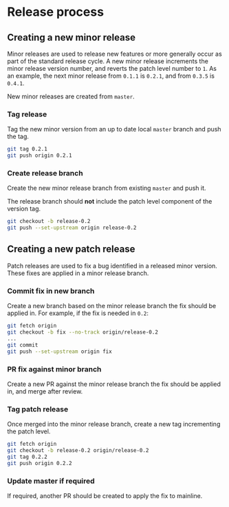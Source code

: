# Release process

## Creating a new minor release

Minor releases are used to release new features or more generally occur as part of the
standard release cycle. A new minor release increments the minor release version number, and
reverts the patch level number to `1`. As an example, the next minor release from `0.1.1` is
`0.2.1`, and from `0.3.5` is `0.4.1`.

New minor releases are created from `master`.

### Tag release

Tag the new minor version from an up to date local `master` branch and push the tag.

```bash
git tag 0.2.1
git push origin 0.2.1
```

### Create release branch

Create the new minor release branch from existing `master` and push it.

The release branch should **not** include the patch level component of the version tag.

```bash
git checkout -b release-0.2
git push --set-upstream origin release-0.2
```

## Creating a new patch release

Patch releases are used to fix a bug identified in a released minor version. These fixes
are applied in a minor release branch.

### Commit fix in new branch

Create a new branch based on the minor release branch the fix should be applied in. For example,
if the fix is needed in `0.2`:

```bash
git fetch origin
git checkout -b fix --no-track origin/release-0.2
...
git commit
git push --set-upstream origin fix
```

### PR fix against minor branch

Create a new PR against the minor release branch the fix should be applied in, and merge after
review.

### Tag patch release

Once merged into the minor release branch, create a new tag incrementing the patch level.

```bash
git fetch origin
git checkout -b release-0.2 origin/release-0.2
git tag 0.2.2
git push origin 0.2.2
```

### Update master if required

If required, another PR should be created to apply the fix to mainline.
